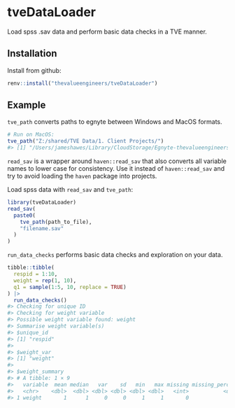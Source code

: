 
<!-- README.md is generated from README.Rmd. Please edit that file -->

# tveDataLoader

<!-- badges: start -->
<!-- badges: end -->

Load spss .sav data and perform basic data checks in a TVE manner.

## Installation

Install from github:

``` r
renv::install("thevalueengineers/tveDataLoader")
```

## Example

`tve_path` converts paths to egnyte between Windows and MacOS formats.

``` r
# Run on MacOS:
tve_path("Z:/shared/TVE Data/1. Client Projects/")
#> [1] "/Users/jameshawes/Library/CloudStorage/Egnyte-thevalueengineers/shared/TVE Data/1. Client Projects/"
```

`read_sav` is a wrapper around `haven::read_sav` that also converts all
variable names to lower case for consistency. Use it instead of
`haven::read_sav` and try to avoid loading the `haven` package into
projects.

Load spss data with `read_sav` and `tve_path`:

``` r
library(tveDataLoader)
read_sav(
  paste0(
    tve_path(path_to_file),
    "filename.sav"
  )
)
```

`run_data_checks` performs basic data checks and exploration on your
data.

``` r
tibble::tibble(
  respid = 1:10,
  weight = rep(1, 10),
  q1 = sample(1:5, 10, replace = TRUE)
) |> 
  run_data_checks()
#> Checking for unique ID
#> Checking for weight variable
#> Possible weight variable found: weight
#> Summarise weight variable(s)
#> $unique_id
#> [1] "respid"
#> 
#> $weight_var
#> [1] "weight"
#> 
#> $weight_summary
#> # A tibble: 1 × 9
#>   variable  mean median   var    sd   min   max missing missing_percent
#>   <chr>    <dbl>  <dbl> <dbl> <dbl> <dbl> <dbl>   <int>           <dbl>
#> 1 weight       1      1     0     0     1     1       0               0
```
